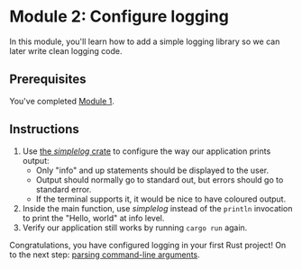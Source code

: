 # Module 2: Configure logging

In this module, you'll learn how to add a simple logging library so we can later write clean logging code.

## Prerequisites

You've completed [Module 1](./on-my-own-1.md).

## Instructions

1. Use [the _simplelog_ crate](https://docs.rs/simplelog/latest/simplelog/) to configure the way our application prints output:
    * Only "info" and up statements should be displayed to the user.
    * Output should normally go to standard out, but errors should go to standard error.
    * If the terminal supports it, it would be nice to have coloured output.
2. Inside the main function, use _simplelog_ instead of the `println` invocation to print the "Hello, world" at info level.
3. Verify our application still works by running `cargo run` again.

Congratulations, you have configured logging in your first Rust project!
On to the next step: [parsing command-line arguments](./on-my-own-3.md).